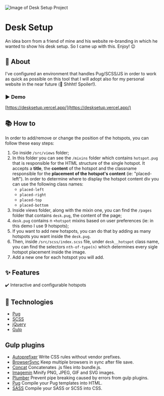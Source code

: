 ![Image of Desk Setup Project](https://cdn.jsdelivr.net/gh/Th3Wall/assets-cdn/DeskSetup/DeskSetup_readme_V2.png)

# Desk Setup

An idea born from a friend of mine and his website re-branding in which he wanted to show his desk setup. So I came up with this. Enjoy! 😉

## 🎯 About

I've configured an environment that handles Pug/SCSS/JS in order to work as quick as possible on this tool that I will adopt also for my personal website in the near future (🤫 Shhht! Spoiler!).

### ▶️ Demo

[https://desksetup.vercel.app/](https://desksetup.vercel.app/)

## :books: How to

In order to add/remove or change the position of the hotspots, you can follow these easy steps:

1. Go inside `/src/views` folder;
2. In this folder you can see the `/mixins` folder which contains `hotspot.pug` that is responsible for the HTML structure of the single hotspot.
It accepts a **title**, the **content** of the hotspot and the classname responsible for the **placement of the hotspot's content** (ie: "placed-left").
In order to determine where to display the hotspot content div you can use the following class names:
   - `placed-left`
   - `placed-right`
   - `placed-top`
   - `placed-bottom`
3. Inside views folder, along with the mixin one, you can find the `/pages` folder that contains `desk.pug`, the content of the page;
4. `desk.pug` contains n `+hotspot` mixins based on user preferences (ie: in this demo I use 9 hotspots);
5. If you want to add new hotspots, you can do that by adding as many hotspots you want inside the `desk.pug`.
6. Then, inside `/src/scss/index.scss` file, under `desk__hotspot` class name, you can find the selectors `nth-of-type(n)` which determines every sigle hotspot placement inside the image.
7. Add a new one for each hotspot you will add.

## :sparkles: Features

:heavy_check_mark: Interactive and configurable hotspots<br/>

## :rocket: Technologies

-   [Pug](https://pugjs.org/)
-   [SCSS](https://sass-lang.com/)
-   [jQuery](https://jquery.com/)
-   [Gulp](https://gulpjs.com/)

## Gulp plugins

-   [Autoprefixer](https://github.com/postcss/autoprefixer) Write CSS rules without vendor prefixes.
-   [BrowserSync](https://github.com/browsersync/browser-sync) Keep multiple browsers in sync after file save.
-   [Concat](https://github.com/contra/gulp-concat) Concatenates .js files into bundle.js.
-   [Imagemin](https://github.com/sindresorhus/gulp-imagemin) Minify PNG, JPEG, GIF and SVG images.
-   [Plumber](https://github.com/floatdrop/gulp-plumber) Prevent pipe breaking caused by errors from gulp plugins.
-   [Pug](https://github.com/pugjs/gulp-pug) Compile your Pug templates into HTML.
-   [SASS](https://github.com/dlmanning/gulp-sass) Compile your SASS or SCSS into CSS.
